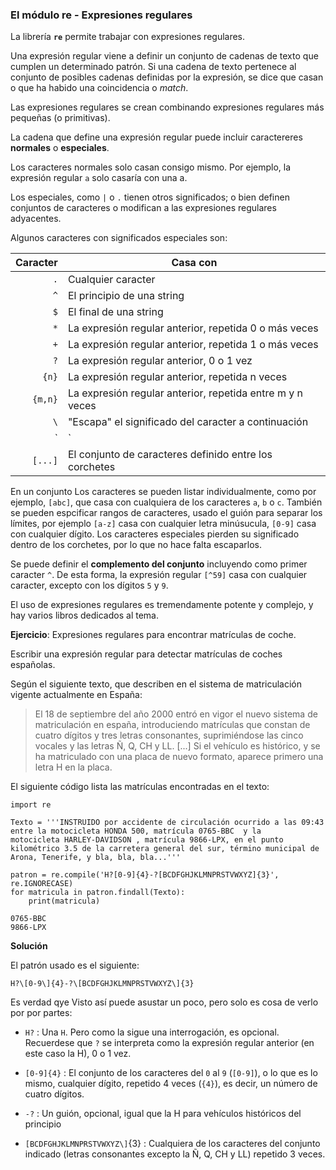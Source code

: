 ### El módulo re - Expresiones regulares

La librería **`re`** permite trabajar con expresiones regulares.

Una expresión regular viene a definir un conjunto de cadenas de texto que
cumplen un determinado patrón. Si una cadena de texto pertenece al conjunto de
posibles cadenas definidas por la expresión, se dice que casan o que ha habido
una coincidencia o *match*.

Las expresiones regulares se crean combinando expresiones regulares más
pequeñas (o primitivas).

La cadena que define una expresión regular puede incluir caractereres
__normales__ o __especiales__. 

Los caracteres normales solo casan consigo mismo. Por ejemplo, la expresión
regular `a` solo casaría con una a.

Los especiales, como `|` o `.` tienen otros significados; o bien definen
conjuntos de caracteres o modifican a las expresiones regulares adyacentes.

Algunos caracteres con significados especiales son:

| Caracter | Casa con                                                        |
|---------:|-----------------------------------------------------------------|
| `.`      | Cualquier caracter                                              |
| `^`      | El principio de una string                                      | 
| `$`      | El final de una string                                          |
| `*`      | La expresión regular anterior, repetida 0 o más veces           |
| `+`      | La expresión regular anterior, repetida 1 o más veces           |
| `?`      | La expresión regular anterior, 0 o 1 vez                        |
| `{n}`    | La expresión regular anterior, repetida n veces                 |
| `{m,n}`  | La expresión regular anterior, repetida entre m y n veces       |
| `\`      | "Escapa" el significado del caracter a continuación             |
| `|`      | Alernancia entre patrones: `A|B` casa con A o con B             |
| `[...]`  | El conjunto de caracteres definido entre los corchetes          |


En un conjunto Los caracteres se pueden listar individualmente, como por
ejemplo, `[abc]`, que casa con cualquiera de los caracteres `a`, `b` o `c`.
También se pueden espcificar rangos de caracteres, usado el guión para separar
los límites, por ejemplo `[a-z]` casa con cualquier letra minúsucula, `[0-9]`
casa con cualquier dígito. Los caracteres especiales pierden su significado
dentro de los corchetes, por lo que no hace falta escaparlos.

Se puede definir el __complemento del conjunto__ incluyendo como primer
caracter `^`. De esta forma, la expresión regular `[^59]` casa con
cualquier caracter, excepto con los dígitos `5` y `9`.

El uso de expresiones regulares es tremendamente potente y complejo, y
hay varios libros dedicados al tema.

**Ejercicio**: Expresiones regulares para encontrar matrículas de coche.

Escribir una expresión regular para detectar matrículas de coches
españolas.

Según el siguiente texto, que describen en el sistema de matriculación
vigente actualmente en España:

> El 18 de septiembre del año 2000 entró en vigor el nuevo sistema de
> matriculación en españa, introduciendo matrículas que constan de cuatro
> dígitos y tres letras consonantes, suprimiéndose las cinco vocales y las
> letras Ñ, Q, CH y LL. \[...\] Si el vehículo es histórico, y se ha
> matriculado con una placa de nuevo formato, aparece primero una letra H
> en la placa.

El siguiente código lista las matrículas encontradas en el texto:

    import re

    Texto = '''INSTRUIDO por accidente de circulación ocurrido a las 09:43
    entre la motocicleta HONDA 500, matrícula 0765-BBC  y la
    motocicleta HARLEY-DAVIDSON , matrícula 9866-LPX, en el punto
    kilométrico 3.5 de la carretera general del sur, término municipal de
    Arona, Tenerife, y bla, bla, bla...'''

    patron = re.compile('H?[0-9]{4}-?[BCDFGHJKLMNPRSTVWXYZ]{3}', re.IGNORECASE)
    for matricula in patron.findall(Texto):
        print(matricula)

    0765-BBC
    9866-LPX

**Solución** 

El patrón usado es el siguiente:

    H?\[0-9\]{4}-?\[BCDFGHJKLMNPRSTVWXYZ\]{3}
    
Es verdad qye Visto así puede asustar un poco, pero solo es cosa de verlo por
por partes:

- `H?` : Una `H`. Pero como la sigue una interrogación, es opcional.
    Recuerdese que `?` se interpreta como la expresión regular anterior
    (en este caso la H), 0 o 1 vez.

- `[0-9]{4}` : El conjunto de los caracteres del `0` al `9` (`[0-9]`), o
    lo que es lo mismo, cualquier dígito, repetido 4 veces (`{4}`), es
    decir, un número de cuatro dígitos.

-  `-?` : Un guión, opcional, igual que la H para vehículos históricos
    del principio

-   `[BCDFGHJKLMNPRSTVWXYZ\]`{3} : Cualquiera de los caracteres del
    conjunto indicado (letras consonantes excepto la Ñ, Q, CH y LL)
    repetido 3 veces.


